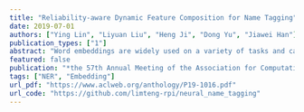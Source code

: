 ```yaml
---
title: "Reliability-aware Dynamic Feature Composition for Name Tagging"
date: 2019-07-01
authors: ["Ying Lin", "Liyuan Liu", "Heng Ji", "Dong Yu", "Jiawei Han"]
publication_types: ["1"]
abstract: "Word embeddings are widely used on a variety of tasks and can substantially improve the performance. However, their quality is not consistent throughout the vocabulary due to the long-tail distribution of word frequency. Without sufficient contexts, rare word embeddings are usually less reliable than those of common words. However, current models typically trust all word embeddings equally regardless of their reliability and thus may introduce noise and hurt the performance. Since names often contain rare and uncommon words, this problem is particularly critical for name tagging. In this paper, we propose a novel reliability-aware name tagging model to tackle this issue. We design a set of word frequency-based reliability signals to indicate the quality of each word embedding. Guided by the reliability signals, the model is able to dynamically select and compose features such as word embedding and character-level representation using gating mechanisms. For example, if an input word is rare, the model relies less on its word embedding and assigns higher weights to its character and contextual features. Experiments on OntoNotes 5.0 show that our model outperforms the baseline model by 2.7% absolute gain in F-score. In cross-genre experiments on five genres in OntoNotes, our model improves the performance for most genre pairs and obtains up to 5% absolute F-score gain."
featured: false
publication: "*the 57th Annual Meeting of the Association for Computational Linguistics (ACL 2019)*"
tags: ["NER", "Embedding"]
url_pdf: "https://www.aclweb.org/anthology/P19-1016.pdf"
url_code: "https://github.com/limteng-rpi/neural_name_tagging"
---
```


